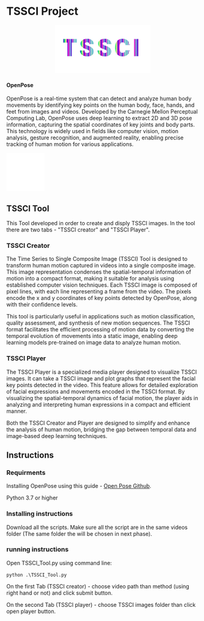 # TSSCI Project

<p align="center">
  <img src="readme\Title.png" alt="screenshot">
</p>

#### OpenPose

OpenPose is a real-time system that can detect and analyze human body movements by identifying key points on the human body, face, hands, and feet from images and videos. Developed by the Carnegie Mellon Perceptual Computing Lab, OpenPose uses deep learning to extract 2D and 3D pose information, capturing the spatial coordinates of key joints and body parts. This technology is widely used in fields like computer vision, motion analysis, gesture recognition, and augmented reality, enabling precise tracking of human motion for various applications.

<img src="readme/Logo_main_black.png" alt="Logo" width="100"/>

## TSSCI Tool
This Tool developed in order to create and disply TSSCI images. In the tool there are two tabs - "TSSCI creator" and "TSSCI Player".

### TSSCI Creator
The Time Series to Single Composite Image (TSSCI) Tool is designed to transform human motion captured in videos into a single composite image. This image representation condenses the spatial-temporal information of motion into a compact format, making it suitable for analysis using established computer vision techniques. Each TSSCI image is composed of pixel lines, with each line representing a frame from the video. The pixels encode the x and y coordinates of key points detected by OpenPose, along with their confidence levels.

This tool is particularly useful in applications such as motion classification, quality assessment, and synthesis of new motion sequences. The TSSCI format facilitates the efficient processing of motion data by converting the temporal evolution of movements into a static image, enabling deep learning models pre-trained on image data to analyze human motion.

### TSSCI Player
The TSSCI Player is a specialized media player designed to visualize TSSCI images. It can take a TSSCI image and plot graphs that represent the facial key points detected in the video. This feature allows for detailed exploration of facial expressions and movements encoded in the TSSCI format. By visualizing the spatial-temporal dynamics of facial motion, the player aids in analyzing and interpreting human expressions in a compact and efficient manner.

Both the TSSCI Creator and Player are designed to simplify and enhance the analysis of human motion, bridging the gap between temporal data and image-based deep learning techniques.

## Instructions

### Requirments
Installing OpenPose using this guide - [Open Pose Github](https://cmu-perceptual-computing-lab.github.io/openpose/web/html/doc/md_doc_installation_0_index.html). 

Python 3.7 or higher

### Installing instructions

Download all the scripts.
Make sure all the script are in the same videos folder (The same folder the will be chosen in next phase).

### running instructions
Open TSSCI_Tool.py using command line:

    python .\TSSCI_Tool.py
  
On the first Tab (TSSCI creator) - choose video path than method (using right hand or not) and click submit button.

On the second Tab (TSSCI player) - choose TSSCI images folder than click open player button.
